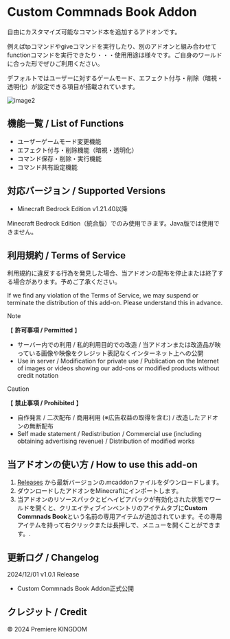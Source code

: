 # Custom Commnads Book Addon
自由にカスタマイズ可能なコマンド本を追加するアドオンです。

例えばtpコマンドやgiveコマンドを実行したり、別のアドオンと組み合わせてfunctionコマンドを実行できたり・・・使用用途は様々です。ご自身のワールドに合った形でぜひご利用ください。

デフォルトではユーザーに対するゲームモード、エフェクト付与・削除（暗視・透明化）が設定できる項目が搭載されています。

![image2](https://github.com/user-attachments/assets/e70ce5fa-2e16-4c0f-97d7-6b0dccb0c637)
## 機能一覧 / List of Functions
- ユーザーゲームモード変更機能
- エフェクト付与・削除機能（暗視・透明化）
- コマンド保存・削除・実行機能
- コマンド共有設定機能
## 対応バージョン / Supported Versions
- Minecraft Bedrock Edition v1.21.40以降

Minecraft Bedrock Edition（統合版）でのみ使用できます。Java版では使用できません。
## 利用規約 / Terms of Service
利用規約に違反する行為を発見した場合、当アドオンの配布を停止または終了する場合があります。予めご了承ください。

If we find any violation of the Terms of Service, we may suspend or terminate the distribution of this add-on. Please understand this in advance.
> [!NOTE]
> 【 **許可事項 / Permitted** 】
> - サーバー内での利用 / 私的利用目的での改造 / 当アドオンまたは改造品が映っている画像や映像をクレジット表記なくインターネット上への公開
> - Use in server / Modification for private use / Publication on the Internet of images or videos showing our add-ons or modified products without credit notation

> [!CAUTION]
> 【 **禁止事項 / Prohibited** 】
> - 自作発言 / 二次配布 / 商用利用 (※広告収益の取得を含む) / 改造したアドオンの無断配布
> - Self made statement / Redistribution / Commercial use (including obtaining advertising revenue) / Distribution of modified works
## 当アドオンの使い方 / How to use this add-on
1. [Releases](https://github.com/premiere-kingdom/Custom-Commnads-Book-Addon/releases) から最新バージョンの.mcaddonファイルをダウンロードします。
2. ダウンロードしたアドオンをMinecraftにインポートします。
3. 当アドオンのリソースパックとビヘイビアパックが有効化された状態でワールドを開くと、クリエイティブインベントリのアイテムタブに**Custom Commnads Book**という名前の専用アイテムが追加されています。その専用アイテムを持って右クリックまたは長押しで、メニューを開くことができます。.
## 更新ログ / Changelog
2024/12/01 v1.0.1 Release
- Custom Commnads Book Addon正式公開
## クレジット / Credit
© 2024 Premiere KINGDOM
